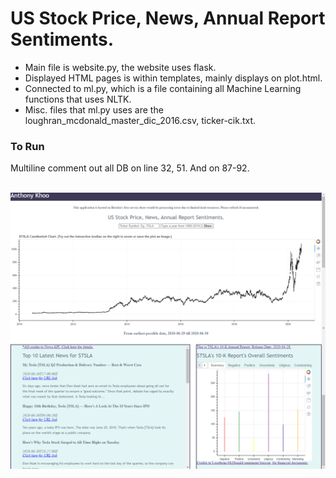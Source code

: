 <h1>US Stock Price, News, Annual Report Sentiments.</h1>
<ul>
  <li>Main file is website.py, the website uses flask.
  <li>Displayed HTML pages is within templates, mainly displays on plot.html.
  <li>Connected to ml.py, which is a file containing all Machine Learning functions that uses NLTK.
  <li>Misc. files that ml.py uses are the loughran_mcdonald_master_dic_2016.csv, ticker-cik.txt.
</ul>
<h3>To Run</h3>
Multiline comment out all DB on line 32, 51. And on 87-92. <br/><br/>

![Picture](readme/Demo.png?raw=true "Website")
